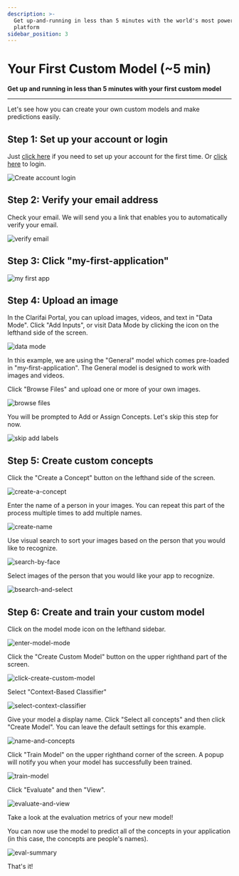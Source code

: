```yaml
---
description: >-
  Get up-and-running in less than 5 minutes with the world's most powerful AI
  platform
sidebar_position: 3
---
```


# Your First Custom Model (~5 min)

**Get up and running in less than 5 minutes with your first custom model**
<hr />

Let's see how you can create your own custom models and make predictions easily. 

## Step 1: Set up your account or login
Just [click here](https://portal.clarifai.com/signup) if you need to set up your account for the first time. Or [click here](https://portal.clarifai.com/login) to login.‌

![Create account login](/img/create_acct_login.png)

## Step 2: Verify your email address
Check your email. We will send you a link that enables you to automatically verify your email.‌

![verify email](/img/verify_email.png)

## Step 3: Click "my-first-application"

![my first app](/img/click_my_first_app.png)

## Step 4: Upload an image
In the Clarifai Portal, you can upload images, videos, and text in "Data Mode". Click "Add Inputs", or visit Data Mode by clicking the icon on the lefthand side of the screen.‌

![data mode](/img/data_mode.png)

In this example, we are using the "General" model which comes pre-loaded in "my-first-application". The General model is designed to work with images and videos. 

Click "Browse Files" and upload one or more of your own images.‌

![browse files](/img/browse_files.png)

You will be prompted to Add or Assign Concepts. Let's skip this step for now.

![skip add labels](/img/skip_add_labels.png)

## Step 5: Create custom concepts
Click the "Create a Concept" button on the lefthand side of the screen.

![create-a-concept](/img/create-a-concept.png)

Enter the name of a person in your images. You  can repeat this part of the process multiple times to add multiple names.

![create-name](/img/create-name.png)

Use visual search to sort your images based on the person that you would like to recognize.

![search-by-face](/img/search-by-face.png)

Select images of the person that you would like your app to recognize.

![bsearch-and-select](/img/search-and-select.png)

## Step 6: Create and train your custom model
Click on the model mode icon on the lefthand sidebar.

![enter-model-mode](/img/enter-model-mode.png)

Click the "Create Custom Model" button on the upper righthand part of the screen.

![click-create-custom-model](/img/click-create-custom-model.png)

Select "Context-Based Classifier"

![select-context-classifier](/img/select-context-classifier.png)

Give your model a display name. Click "Select all concepts" and then click "Create Model". You can leave the default settings for this example.

![name-and-concepts](/img/name-and-concepts.png)

Click "Train Model" on the upper righthand corner of the screen. A popup will notify you when your model has successfully been trained.

![train-model](/img/train-model.png)

Click "Evaluate" and then "View".

![evaluate-and-view](/img/evaluate-and-view.png)

Take a look at the evaluation metrics of your new model! 

You can now use the model to predict all of the concepts in your application (in this case, the concepts are people's names). 

![eval-summary](/img/eval-summary.png)

That's it!